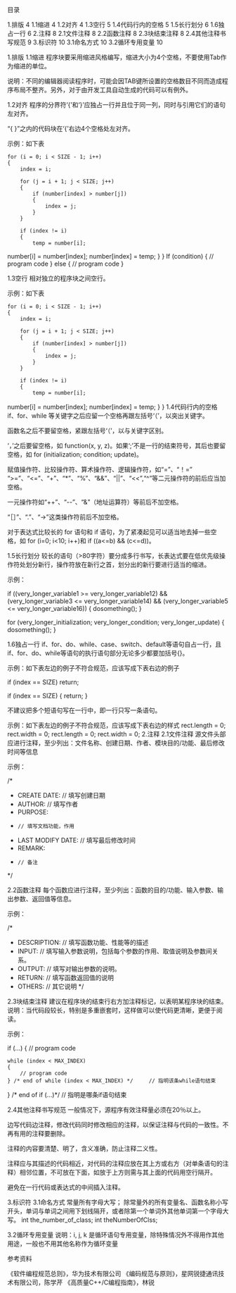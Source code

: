 


目录


1.排版	4
1.1缩进	4
1.2对齐	4
1.3空行	5
1.4代码行内的空格	5
1.5长行划分	6
1.6独占一行	6
2.注释	8
2.1文件注释	8
2.2函数注释	8
2.3块结束注释	8
2.4其他注释书写规范	9
3.标识符	10
3.1命名方式	10
3.2循环专用变量	10

1.排版
1.1缩进
程序块要采用缩进风格编写，缩进大小为4个空格，不要使用Tab作为缩进的单位。

说明：不同的编辑器阅读程序时，可能会因TAB键所设置的空格数目不同而造成程序布局不整齐。另外，对于由开发工具自动生成的代码可以有例外。

1.2对齐
程序的分界符‘{’和‘}’应独占一行并且位于同一列，同时与引用它们的语句左对齐。 

“{ }”之内的代码块在‘{’右边4个空格处左对齐。

示例：如下表

    for (i = 0; i < SIZE - 1; i++)
    {
        index = i;
        
        for (j = i + 1; j < SIZE; j++)
        {
            if (number[index] > number[j])
            {
                index = j;
            }
        }
        
        if (index != i)
        {
            temp = number[i];
number[i] = number[index];
number[index] = temp;
        }
    }
    If (condition) 
    { 
        // program code 
    } 
    else 
    { 
        // program code 
    }

1.3空行
相对独立的程序块之间空行。

示例：如下表

    for (i = 0; i < SIZE - 1; i++)
    {
        index = i;
        
        for (j = i + 1; j < SIZE; j++)
        {
            if (number[index] > number[j])
            {
                index = j;
            }
        }
        
        if (index != i)
        {
            temp = number[i];
number[i] = number[index];
 number[index] = temp;
        }
    }
1.4代码行内的空格 
if、for、while 等关键字之后应留一个空格再跟左括号‘（’，以突出关键字。

函数名之后不要留空格，紧跟左括号‘（’，以与关键字区别。

‘，’之后要留空格，如 function(x, y, z)。如果‘;’不是一行的结束符号，其后也要留空格，如 for (initialization; condition; update)。

赋值操作符、比较操作符、算术操作符、逻辑操作符，如“=”、“！=”  “>=”、“<=”、“+”、“*”、“%”、“&&”、“||”、“<<”,“^”等二元操作符的前后应当加空格。

一元操作符如“++”、“--”、“&”（地址运算符）等前后不加空格。

“［］”、“.”、“->”这类操作符前后不加空格。

对于表达式比较长的 for 语句和 if 语句，为了紧凑起见可以适当地去掉一些空格，如 for (i=0; i<10; i++)和 if ((a<=b) && (c<=d))。

1.5长行划分
较长的语句（>80字符）要分成多行书写，长表达式要在低优先级操作符处划分新行，操作符放在新行之首，划分出的新行要进行适当的缩进。

示例：

if ((very_longer_variable1 >= very_longer_variable12) 
&& (very_longer_variable3 <= very_longer_variable14) 
&& (very_longer_variable5 <= very_longer_variable16)) 
{ 
    dosomething(); 
}

for (very_longer_initialization; 
     very_longer_condition; 
     very_longer_update) 
{ 
  dosomething(); 
}

1.6独占一行
if、for、do、while、case、switch、default等语句自占一行，且if、for、do、while等语句的执行语句部分无论多少都要加括号{}。 

示例：如下表左边的例子不符合规范，应该写成下表右边的例子

if (index == SIZE) return;

if (index == SIZE)
{
    return;
}

不建议把多个短语句写在一行中，即一行只写一条语句。

示例：如下表左边的例子不符合规范，应该写成下表右边的样式
rect.length = 0;  rect.width = 0;
rect.length = 0;
rect.width  = 0;
2.注释
2.1文件注释
源文件头部应进行注释，至少列出：文件名称、创建日期、作者、模块目的/功能、最后修改时间等信息

示例：

/*
 * CREATE DATE:    // 填写创建日期
 * AUTHOR:         // 填写作者
 * PURPOSE: 
 *     // 填写文档功能，作用
 * LAST MODIFY DATE:     // 填写最后修改时间
 * REMARK:
 *     // 备注
 */

2.2函数注释
每个函数应进行注释，至少列出：函数的目的/功能、输入参数、输出参数、返回值等信息。

示例：

/*
 * DESCRIPTION:     // 填写函数功能、性能等的描述
 * INPUT:            // 填写输入参数说明，包括每个参数的作用、取值说明及参数间关系。
 * OUTPUT:          // 填写对输出参数的说明。
 * RETURN:          // 填写函数返回值的说明
 * OTHERS:          // 其它说明
 */


2.3块结束注释
建议在程序块的结束行右方加注释标记，以表明某程序块的结束。
说明：当代码段较长，特别是多重嵌套时，这样做可以使代码更清晰，更便于阅读。

示例：

if (...)
{
    // program code

    while (index < MAX_INDEX)
    {
        // program code
    } /* end of while (index < MAX_INDEX) */     // 指明该条while语句结束
} /* end of  if (...)*/     // 指明是哪条if语句结束



2.4其他注释书写规范
一般情况下，源程序有效注释量必须在20％以上。

边写代码边注释，修改代码同时修改相应的注释，以保证注释与代码的一致性。不再有用的注释要删除。

注释的内容要清楚、明了，含义准确，防止注释二义性。

注释应与其描述的代码相近，对代码的注释应放在其上方或右方（对单条语句的注释）相邻位置，不可放在下面，如放于上方则需与其上面的代码用空行隔开。

避免在一行代码或表达式的中间插入注释。

3.标识符
3.1命名方式
常量所有字母大写；
除常量外的所有变量名、函数名称小写开头，单词与单词之间用下划线隔开，或者除第一个单词外其他单词第一个字母大写。
int the_number_of_class;
int theNumberOfClss;

3.2循环专用变量
说明：i, j, k 是循环语句专用变量，除特殊情况外不得用作其他用途，一般也不用其他名称作为循环变量

参考资料




《软件编程规范总则》，华为技术有限公司
《编码规范与原则》，星网锐捷通讯技术有限公司，陈学芹
《高质量C++/C编程指南》，林锐

